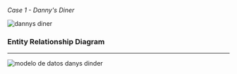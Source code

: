 *Case 1 - Danny's Diner*

![dannys diner](https://github.com/felipeleong/8-week-sql-challenge/assets/116659667/fe683491-529c-4a77-9bb1-b788a7e6f052)


### Entity Relationship Diagram

--------------

![modelo de datos danys dinder](https://github.com/felipeleong/8-week-sql-challenge/assets/116659667/f71439d8-6ed0-49e4-9945-49c9c68773ef)

